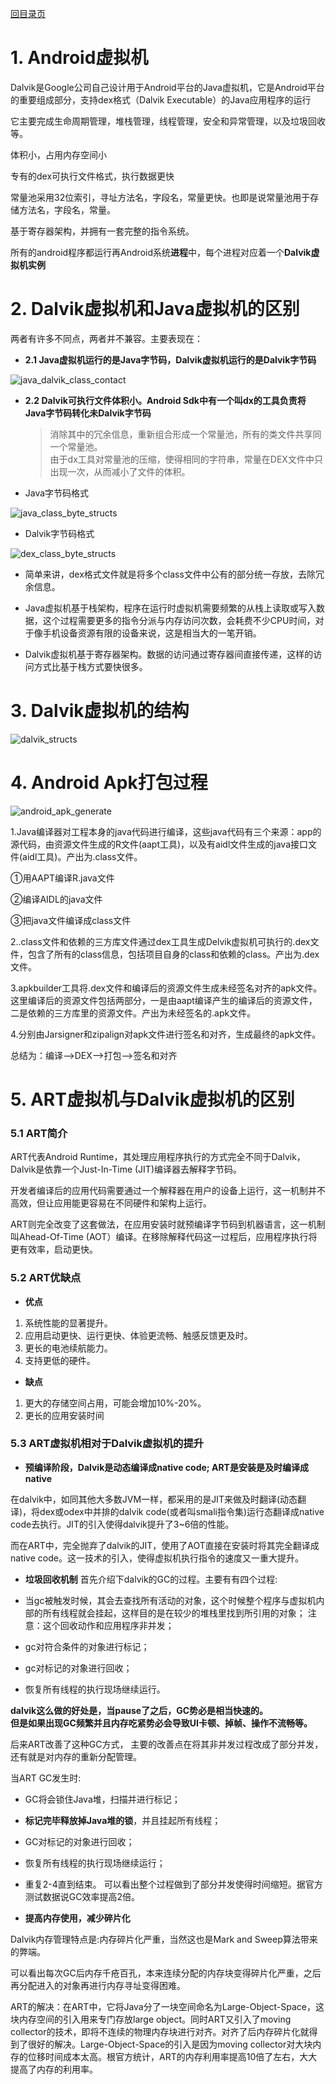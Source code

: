[回目录页](..)


# 1. Android虚拟机

   Dalvik是Google公司自己设计用于Android平台的Java虚拟机，它是Android平台的重要组成部分，支持dex格式（Dalvik Executable）的Java应用程序的运行

   它主要完成生命周期管理，堆栈管理，线程管理，安全和异常管理，以及垃圾回收等。

   体积小，占用内存空间小

   专有的dex可执行文件格式，执行数据更快

   常量池采用32位索引，寻址方法名，字段名，常量更快。也即是说常量池用于存储方法名，字段名，常量。

   基于寄存器架构，并拥有一套完整的指令系统。

   所有的android程序都运行再Android系统**进程**中，每个进程对应着一个**Dalvik虚拟机实例**

# 2. Dalvik虚拟机和Java虚拟机的区别

   两者有许多不同点，两者并不兼容。主要表现在：

* **2.1 Java虚拟机运行的是Java字节码，Dalvik虚拟机运行的是Dalvik字节码**

![java_dalvik_class_contact](../image/java_dalvik_class_contact.png)

* **2.2 Dalvik可执行文件体积小。Android Sdk中有一个叫dx的工具负责将Java字节码转化未Dalvik字节码**

  >  消除其中的冗余信息，重新组合形成一个常量池，所有的类文件共享同一个常量池。  
  >  由于dx工具对常量池的压缩，使得相同的字符串，常量在DEX文件中只出现一次，从而减小了文件的体积。

* Java字节码格式

![java_class_byte_structs](../image/java_class_byte_structs.png)

* Dalvik字节码格式

![dex_class_byte_structs](../image/dex_class_byte_structs.png)

* 简单来讲，dex格式文件就是将多个class文件中公有的部分统一存放，去除冗余信息。

* Java虚拟机基于栈架构，程序在运行时虚拟机需要频繁的从栈上读取或写入数据，这个过程需要更多的指令分派与内存访问次数，会耗费不少CPU时间，对于像手机设备资源有限的设备来说，这是相当大的一笔开销。

* Dalvik虚拟机基于寄存器架构。数据的访问通过寄存器间直接传递，这样的访问方式比基于栈方式要快很多。

# 3. Dalvik虚拟机的结构

![dalvik_structs](../image/dalvik_structs.png)

# 4. Android Apk打包过程

![android_apk_generate](../image/android_apk_generate.png)

1.Java编译器对工程本身的java代码进行编译，这些java代码有三个来源：app的源代码，由资源文件生成的R文件(aapt工具)，以及有aidl文件生成的java接口文件(aidl工具)。产出为.class文件。

①用AAPT编译R.java文件

②编译AIDL的java文件

③把java文件编译成class文件

2..class文件和依赖的三方库文件通过dex工具生成Delvik虚拟机可执行的.dex文件，包含了所有的class信息，包括项目自身的class和依赖的class。产出为.dex文件。

3.apkbuilder工具将.dex文件和编译后的资源文件生成未经签名对齐的apk文件。这里编译后的资源文件包括两部分，一是由aapt编译产生的编译后的资源文件，二是依赖的三方库里的资源文件。产出为未经签名的.apk文件。

4.分别由Jarsigner和zipalign对apk文件进行签名和对齐，生成最终的apk文件。

总结为：编译-->DEX-->打包-->签名和对齐

# 5. ART虚拟机与Dalvik虚拟机的区别

### 5.1 ART简介

  ART代表Android Runtime，其处理应用程序执行的方式完全不同于Dalvik，Dalvik是依靠一个Just-In-Time (JIT)编译器去解释字节码。

  开发者编译后的应用代码需要通过一个解释器在用户的设备上运行，这一机制并不高效，但让应用能更容易在不同硬件和架构上运行。

  ART则完全改变了这套做法，在应用安装时就预编译字节码到机器语言，这一机制叫Ahead-Of-Time (AOT）编译。在移除解释代码这一过程后，应用程序执行将更有效率，启动更快。

### 5.2 ART优缺点

* **优点**

1. 系统性能的显著提升。
2. 应用启动更快、运行更快、体验更流畅、触感反馈更及时。
3. 更长的电池续航能力。
4. 支持更低的硬件。

* **缺点**

1. 更大的存储空间占用，可能会增加10%-20%。
2. 更长的应用安装时间

### 5.3  ART虚拟机相对于Dalvik虚拟机的提升

* **预编译阶段，Dalvik是动态编译成native code; ART是安装是及时编译成native**

在dalvik中，如同其他大多数JVM一样，都采用的是JIT来做及时翻译(动态翻译)，将dex或odex中并排的dalvik code(或者叫smali指令集)运行态翻译成native code去执行。JIT的引入使得dalvik提升了3~6倍的性能。

而在ART中，完全抛弃了dalvik的JIT，使用了AOT直接在安装时将其完全翻译成native code。这一技术的引入，使得虚拟机执行指令的速度又一重大提升。

* **垃圾回收机制**
首先介绍下dalvik的GC的过程。主要有有四个过程:

* 当gc被触发时候，其会去查找所有活动的对象，这个时候整个程序与虚拟机内部的所有线程就会挂起，这样目的是在较少的堆栈里找到所引用的对象；
注意：这个回收动作和应用程序非并发；
* gc对符合条件的对象进行标记；
* gc对标记的对象进行回收；
* 恢复所有线程的执行现场继续运行。

**dalvik这么做的好处是，当pause了之后，GC势必是相当快速的。  
但是如果出现GC频繁并且内存吃紧势必会导致UI卡顿、掉帧、操作不流畅等。**

后来ART改善了这种GC方式， 主要的改善点在将其非并发过程改成了部分并发，还有就是对内存的重新分配管理。

当ART GC发生时:

* GC将会锁住Java堆，扫描并进行标记；
* **标记完毕释放掉Java堆的锁**，并且挂起所有线程；
* GC对标记的对象进行回收；
* 恢复所有线程的执行现场继续运行；
* 重复2-4直到结束。
可以看出整个过程做到了部分并发使得时间缩短。据官方测试数据说GC效率提高2倍。

* **提高内存使用，减少碎片化**

Dalvik内存管理特点是:内存碎片化严重，当然这也是Mark and Sweep算法带来的弊端。

可以看出每次GC后内存千疮百孔，本来连续分配的内存块变得碎片化严重，之后再分配进入的对象再进行内存寻址变得困难。

ART的解决：在ART中，它将Java分了一块空间命名为Large-Object-Space，这块内存空间的引入用来专门存放large object。同时ART又引入了moving collector的技术，即将不连续的物理内存块进行对齐。对齐了后内存碎片化就得到了很好的解决。Large-Object-Space的引入是因为moving collector对大块内存的位移时间成本太高。根官方统计，ART的内存利用率提高10倍了左右，大大提高了内存的利用率。
